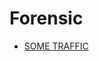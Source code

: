 # **Forensic**
* [SOME TRAFFIC](https://github.com/TITANs1506/CTF-Writeups/tree/main/TFCCTF2023/Forensic/SOME%20TRAFFIC)
